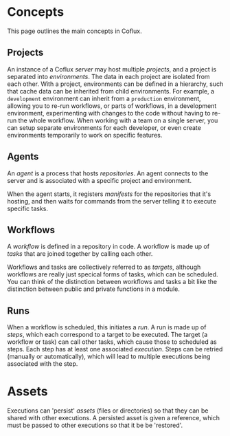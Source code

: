 # Concepts

This page outlines the main concepts in Coflux.

## Projects

An instance of a Coflux _server_ may host multiple _projects_, and a project is separated into _environments_. The data in each project are isolated from each other. With a project, environments can be defined in a hierarchy, such that cache data can be inherited from child environments. For example, a `development` environment can inherit from a `production` environment, allowing you to re-run workflows, or parts of workflows, in a development environment, experimenting with changes to the code without having to re-run the whole workflow. When working with a team on a single server, you can setup separate environments for each developer, or even create environments temporarily to work on specific features.

## Agents

An _agent_ is a process that hosts _repositories_. An agent connects to the server and is associated with a specific project and environment.

When the agent starts, it registers _manifests_ for the repositories that it's hosting, and then waits for commands from the server telling it to execute specific tasks.

## Workflows

A _workflow_ is defined in a repository in code. A workflow is made up of _tasks_ that are joined together by calling each other.

Workflows and tasks are collectively referred to as _targets_, although workflows are really just specical forms of tasks, which can be scheduled. You can think of the distinction between workflows and tasks a bit like the distinction between public and private functions in a module.

## Runs

When a workflow is scheduled, this initiates a _run_. A run is made up of _steps_, which each correspond to a target to be executed. The target (a workflow or task) can call other tasks, which cause those to scheduled as steps. Each step has at least one associated _execution_. Steps can be retried (manually or automatically), which will lead to multiple executions being associated with the step.

# Assets

Executions can 'persist' _assets_ (files or directories) so that they can be shared with other executions. A persisted asset is given a reference, which must be passed to other executions so that it be be 'restored'.
